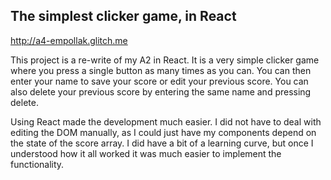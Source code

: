 ## The simplest clicker game, in React

http://a4-empollak.glitch.me

This project is a re-write of my A2 in React. It is a very simple clicker game where you press a single button as many times as you can. You can then enter your name to save your score or edit your previous score. You can also delete your previous score by entering the same name and pressing delete.

Using React made the development much easier. I did not have to deal with editing the DOM manually, as I could just have my components depend on the state of the score array. I did have a bit of a learning curve, but once I understood how it all worked it was much easier to implement the functionality.